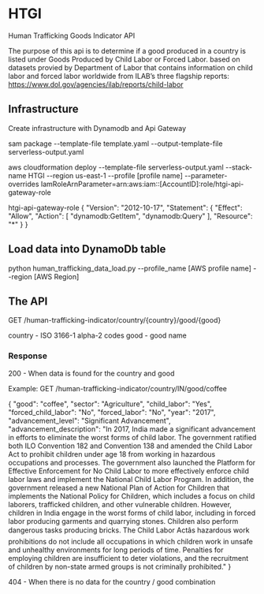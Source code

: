 # HTGI
Human Trafficking Goods Indicator API

The purpose of this api is to determine if a good produced in a country is listed under Goods Produced by Child Labor or Forced Labor.
based on datasets provied by Department of Labor that contains information on child labor and forced labor worldwide from ILAB’s three flagship reports: https://www.dol.gov/agencies/ilab/reports/child-labor

## Infrastructure

Create infrastructure with Dynamodb and Api Gateway

sam package --template-file template.yaml --output-template-file serverless-output.yaml 

aws cloudformation  deploy --template-file serverless-output.yaml --stack-name HTGI --region us-east-1 --profile [profile name] --parameter-overrides IamRoleArnParameter=arn:aws:iam::[AccountID]:role/htgi-api-gateway-role

htgi-api-gateway-role
{
    "Version": "2012-10-17",
    "Statement": {
        "Effect": "Allow",
        "Action": [
            "dynamodb:GetItem",
            "dynamodb:Query"
        ],
        "Resource": "*"
    }
}

## Load data into DynamoDb table

python human_trafficking_data_load.py --profile_name [AWS profile name] --region [AWS Region]

## The API

GET /human-trafficking-indicator/country/{country}/good/{good} 

country - ISO 3166-1 alpha-2 codes
good - good name

### Response

200 - When data is found for the country and good

Example:
GET /human-trafficking-indicator/country/IN/good/coffee

{
  "good": "coffee",
  "sector": "Agriculture",
  "child_labor": "Yes",
  "forced_child_labor": "No",
  "forced_labor": "No",
  "year": "2017",
  "advancement_level": "Significant Advancement",
  "advancement_description": "In 2017, India made a significant advancement in efforts to eliminate the worst forms of child labor. The government ratified both ILO Convention 182 and Convention 138 and amended the Child Labor Act to prohibit children under age 18 from working in hazardous occupations and processes. The government also launched the Platform for Effective Enforcement for No Child Labor to more effectively enforce child labor laws and implement the National Child Labor Program. In addition, the government released a new National Plan of Action for Children that implements the National Policy for Children, which includes a focus on child laborers, trafficked children, and other vulnerable children. However, children in India engage in the worst forms of child labor, including in forced labor producing garments and quarrying stones. Children also perform dangerous tasks producing bricks. The Child Labor Actâs hazardous work prohibitions do not include all occupations in which children work in unsafe and unhealthy environments for long periods of time. Penalties for employing children are insufficient to deter violations, and the recruitment of children by non-state armed groups is not criminally prohibited."
}

404 - When there is no data for the country / good combination
